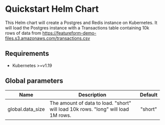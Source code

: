 # Quickstart Helm Chart

This Helm chart will create a Postgres and Redis instance on Kubernetes. It will load the Postgres instance with a 
Transactions table containing 10k rows of data from https://featureform-demo-files.s3.amazonaws.com/transactions.csv


## Requirements
- Kubernetes >=v1.19

## Global parameters
| Name                     | Description                                                                        | Default |
|--------------------------|------------------------------------------------------------------------------------|:-------:|
| global.data_size         | The amount of data to load. "short" will load 10k rows. "long"  will load 1M rows. | "short" |

